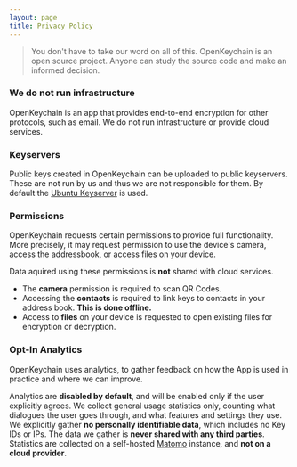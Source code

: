 ```yaml
---
layout: page
title: Privacy Policy
---
```


> You don't have to take our word on all of this. OpenKeychain is an open source project. Anyone can study the source code and make an informed decision.

### We do not run infrastructure

OpenKeychain is an app that provides end-to-end encryption for other protocols, such as email.
We do not run infrastructure or provide cloud services.

### Keyservers

Public keys created in OpenKeychain can be uploaded to public keyservers.
These are not run by us and thus we are not responsible for them.
By default the [Ubuntu Keyserver](https://keyserver.ubuntu.com/) is used.

### Permissions

OpenKeychain requests certain permissions to provide full functionality. More precisely, it may request permission to use the device's camera, access the addressbook, or access files on your device.

Data aquired using these permissions is **not** shared with cloud services.

  * The **camera** permission is required to scan QR Codes.
  * Accessing the **contacts** is required to link keys to contacts in your address book. **This is done offline.**
  * Access to **files** on your device is requested to open existing files for encryption or decryption.

### Opt-In Analytics

OpenKeychain uses analytics, to gather feedback on how the App is used in practice and where we can improve.

Analytics are **disabled by default**, and will be enabled only if the user explicitly agrees.
We collect general usage statistics only, counting what dialogues the user goes through, and what features and settings they use.
We explicitly gather **no personally identifiable data**, which includes no Key IDs or IPs.
The data we gather is **never shared with any third parties**.
Statistics are collected on a self-hosted [Matomo](https://matomo.org/) instance, and **not on a cloud provider**.

